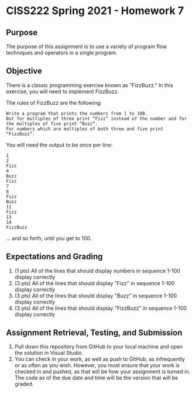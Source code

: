 # CISS222 Spring 2021 - Homework 7

## Purpose
The purpose of this assignment is to use a variety of program flow techniques and operators in a single program.

## Objective
There is a classic programming exercise known as "FizzBuzz." In this exercise, you will need to implement FizzBuzz.

The rules of FizzBuzz are the following:
```
Write a program that prints the numbers from 1 to 100.
But for multiples of three print “Fizz” instead of the number and for the multiples of five print “Buzz”.
For numbers which are multiples of both three and five print “FizzBuzz”.
```
You will need the output to be once per line:
```
1
2
Fizz
4
Buzz
Fizz
7
8
Fizz
Buzz
11
Fizz
13
14
FizzBuzz
```
... and so forth, until you get to 100.


## Expectations and Grading
1. (1 pts) All of the lines that should display numbers in sequence 1-100 display correctly
1. (3 pts) All of the lines that should display "Fizz" in sequence 1-100 display correctly
1. (3 pts) All of the lines that should display "Buzz" in sequence 1-100 display correctly
1. (3 pts) All of the lines that should display "FizzBuzz" in sequence 1-100 display correctly

## Assignment Retrieval, Testing, and Submission
1. Pull down this repository from GitHub to your local machine and open the solution in Visual Studio.
1. You can check in your work, as well as push to GitHub, as infrequently or as often as you wish. However, you must ensure that your work is checked in and pushed, as that will be how your assignment is turned in. The code as of the due date and time will be the version that will be graded.
